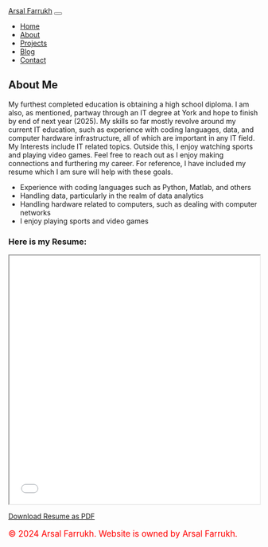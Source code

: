<!DOCTYPE html>
<html lang="en">
<head>
  <meta charset="UTF-8">
  <meta name="viewport" content="width=device-width, initial-scale=1.0">
  <title>About Me - Arsal Farrukh</title>
  <link href="https://stackpath.bootstrapcdn.com/bootstrap/4.5.0/css/bootstrap.min.css" rel="stylesheet">
  <link rel="stylesheet" href="styles.css">
</head>
<body>
  <nav class="navbar navbar-expand-lg navbar-dark bg-dark">
    <a class="navbar-brand" href="#">Arsal Farrukh</a>
    <button class="navbar-toggler" type="button" data-toggle="collapse" data-target="#navbarNav" aria-controls="navbarNav" aria-expanded="false" aria-label="Toggle navigation">
      <span class="navbar-toggler-icon"></span>
    </button>
    <div class="collapse navbar-collapse" id="navbarNav">
      <ul class="navbar-nav ml-auto">
        <li class="nav-item">
          <a class="nav-link" href="index.html">Home</a>
        </li>
        <li class="nav-item active">
          <a class="nav-link" href="about.html">About</a>
        </li>
        <li class="nav-item">
          <a class="nav-link" href="projects.html">Projects</a>
        </li>
        <li class="nav-item">
          <a class="nav-link" href="blog.html">Blog</a>
        </li>
        <li class="nav-item">
          <a class="nav-link" href="contact.html">Contact</a>
        </li>
      </ul>
    </div>
  </nav>
  <section id="about" class="container mt-5">
    <h2>About Me</h2>
    <p>My furthest completed education is obtaining a high school diploma. I am also, as mentioned, partway through an IT degree at York and hope to finish by end of next year (2025). My skills so far mostly revolve around my current IT education, such as experience with coding languages, data, and computer hardware infrastructure, all of which are important in any IT field. My Interests include IT related topics. Outside this, I enjoy watching sports and playing video games. Feel free to reach out as I enjoy making connections and furthering my career. For reference, I have included my resume which I am sure will help with these goals.</p>
    <ul>
      <li>Experience with coding languages such as Python, Matlab, and others</li>
      <li>Handling data, particularly in the realm of data analytics</li>
      <li>Handling hardware related to computers, such as dealing with computer networks</li>
      <li>I enjoy playing sports and video games</li>
    </ul>
    <h3>Here is my Resume:</h3>
    <iframe src="Resume Arsal Farrukh 2024.pdf" width="100%" height="500px"></iframe>
    <p><a href="Resume Arsal Farrukh.pdf" class="btn btn-primary" download>Download Resume as PDF</a></p>
  </section>
  <footer class="footer mt-5 py-3 bg-dark text-white">
    <div class="container text-center">
      <p style="color: red; font-size: 1.2em;">&copy; 2024 Arsal Farrukh. Website is owned by Arsal Farrukh.</p>
    </div>
  </footer>
  <script src="https://cdnjs.cloudflare.com/ajax/libs/jquery/3.5.1/jquery.min.js"></script>
  <script src="https://stackpath.bootstrapcdn.com/bootstrap/4.5.0/js/bootstrap.min.js"></script>
</body>
</html>
